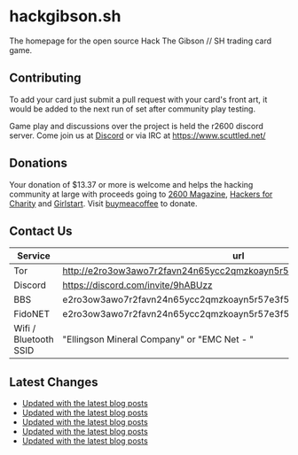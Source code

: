 # hackgibson.sh
The homepage for the open source Hack The Gibson // SH trading card game.


## Contributing

To add your card just submit a pull request with your card's front art, it would be added to the next run of set after community play testing.

Game play and discussions over the project is held the r2600 discord server. Come join us at [Discord](https://discord.com/invite/9hABUzz) or via IRC at https://www.scuttled.net/


## Donations

Your donation of $13.37 or more is welcome and helps the hacking community at large with proceeds going to [2600 Magazine](https://2600.com/), [Hackers for Charity](https://hackersforcharity.org) and [Girlstart](https://girlstart.org).  Visit [buymeacoffee](https://www.buymeacoffee.com/hackgibson.sh) to donate.


## Contact Us

Service | url
-|-
Tor | http://e2ro3ow3awo7r2favn24n65ycc2qmzkoayn5r57e3f56nvjwdcgg32ad.onion
Discord | https://discord.com/invite/9hABUzz
BBS | e2ro3ow3awo7r2favn24n65ycc2qmzkoayn5r57e3f56nvjwdcgg32ad.onion:23
FidoNET | e2ro3ow3awo7r2favn24n65ycc2qmzkoayn5r57e3f56nvjwdcgg32ad.onion:24554
Wifi / Bluetooth SSID | "Ellingson Mineral Company" or "EMC Net - <fidonet address>"

## Latest Changes
<!-- BLOG-POST-LIST:START -->
- [Updated with the latest blog posts](https://github.com/DFW2600/hackgibson.sh/commit/6a35b134d8df4f18ce0b454ef00b26ce416e2833)
- [Updated with the latest blog posts](https://github.com/DFW2600/hackgibson.sh/commit/0eeb854707a7f05f4fd44fec23d6e710c88c589f)
- [Updated with the latest blog posts](https://github.com/DFW2600/hackgibson.sh/commit/5b73164043609511b8c1a6a8a9ac90c7028ff96f)
- [Updated with the latest blog posts](https://github.com/DFW2600/hackgibson.sh/commit/abdcc1b6bfc12011d203842b3fd9521a459cb55b)
- [Updated with the latest blog posts](https://github.com/DFW2600/hackgibson.sh/commit/eae6a276969f7ec4e1527eea0647bd8104f1197b)
<!-- BLOG-POST-LIST:END -->
